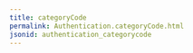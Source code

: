 ```yaml
---
title: categoryCode
permalink: Authentication.categoryCode.html
jsonid: authentication_categorycode
---
```


